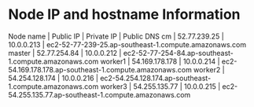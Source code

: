 Node IP and hostname Information
================================

Node name | Public IP      | Private IP  | Public DNS
cm        | 52.77.239.25   | 10.0.0.213  | ec2-52-77-239-25.ap-southeast-1.compute.amazonaws.com
master    | 52.77.254.84   | 10.0.0.212  | ec2-52-77-254-84.ap-southeast-1.compute.amazonaws.com
worker1   | 54.169.178.178 | 10.0.0.214  | ec2-54.169.178.178.ap-southeast-1.compute.amazonaws.com
worker2   | 54.254.128.174 | 10.0.0.216  | ec2-54.254.128.174.ap-southeast-1.compute.amazonaws.com
worker3   | 54.255.135.77  | 10.0.0.215  | ec2-54.255.135.77.ap-southeast-1.compute.amazonaws.com

